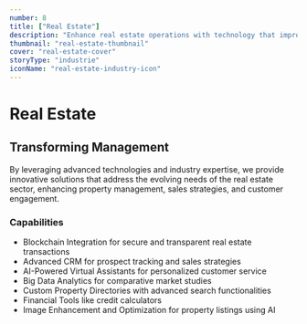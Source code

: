 ```yaml
---
number: 8
title: ["Real Estate"]
description: "Enhance real estate operations with technology that improves property management, client engagement, and transaction processes."
thumbnail: "real-estate-thumbnail"
cover: "real-estate-cover"
storyType: "industrie"
iconName: "real-estate-industry-icon"
---
```


# Real Estate

## Transforming Management

By leveraging advanced technologies and industry expertise, we provide innovative solutions that address the evolving needs of the real estate sector, enhancing property management, sales strategies, and customer engagement.

### Capabilities

* Blockchain Integration for secure and transparent real estate transactions
* Advanced CRM for prospect tracking and sales strategies
* AI-Powered Virtual Assistants for personalized customer service
* Big Data Analytics for comparative market studies
* Custom Property Directories with advanced search functionalities
* Financial Tools like credit calculators
* Image Enhancement and Optimization for property listings using AI

